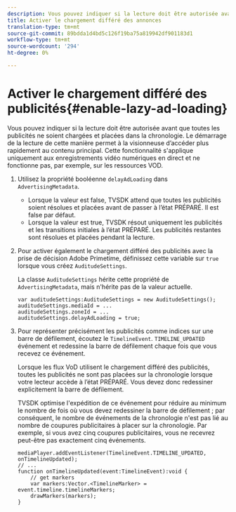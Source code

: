 ```yaml
---
description: Vous pouvez indiquer si la lecture doit être autorisée avant que toutes les publicités ne soient chargées et placées dans la chronologie. Le démarrage de la lecture de cette manière permet à la visionneuse d’accéder plus rapidement au contenu principal. Cette fonctionnalité s'applique uniquement aux enregistrements vidéo numériques en direct et ne fonctionne pas, par exemple, sur les ressources VOD.
title: Activer le chargement différé des annonces
translation-type: tm+mt
source-git-commit: 89bdda1d4bd5c126f19ba75a819942df901183d1
workflow-type: tm+mt
source-wordcount: '294'
ht-degree: 0%

---
```



# Activer le chargement différé des publicités{#enable-lazy-ad-loading}

Vous pouvez indiquer si la lecture doit être autorisée avant que toutes les publicités ne soient chargées et placées dans la chronologie. Le démarrage de la lecture de cette manière permet à la visionneuse d’accéder plus rapidement au contenu principal. Cette fonctionnalité s&#39;applique uniquement aux enregistrements vidéo numériques en direct et ne fonctionne pas, par exemple, sur les ressources VOD.

1. Utilisez la propriété booléenne `delayAdLoading` dans `AdvertisingMetadata`.

   * Lorsque la valeur est false, TVSDK attend que toutes les publicités soient résolues et placées avant de passer à l’état PRÉPARÉ. Il est false par défaut.
   * Lorsque la valeur est true, TVSDK résout uniquement les publicités et les transitions initiales à l’état PRÉPARÉ. Les publicités restantes sont résolues et placées pendant la lecture.

1. Pour activer également le chargement différé des publicités avec la prise de décision Adobe Primetime, définissez cette variable sur `true` lorsque vous créez `AuditudeSettings`.

   La classe `AuditudeSettings` hérite cette propriété de `AdvertisingMetadata`, mais n&#39;hérite pas de la valeur actuelle.

   ```
   var auditudeSettings:AuditudeSettings = new AuditudeSettings(); 
   auditudeSettings.mediaId = ... 
   auditudeSettings.zoneId = ... 
   auditudeSettings.delayAdLoading = true;
   ```

1. Pour représenter précisément les publicités comme indices sur une barre de défilement, écoutez le `TimelineEvent`. `TIMELINE_UPDATED` événement et redessine la barre de défilement chaque fois que vous recevez ce événement.

   Lorsque les flux VoD utilisent le chargement différé des publicités, toutes les publicités ne sont pas placées sur la chronologie lorsque votre lecteur accède à l’état PRÉPARÉ. Vous devez donc redessiner explicitement la barre de défilement.

   TVSDK optimise l&#39;expédition de ce événement pour réduire au minimum le nombre de fois où vous devez redessiner la barre de défilement ; par conséquent, le nombre de événements de la chronologie n&#39;est pas lié au nombre de coupures publicitaires à placer sur la chronologie. Par exemple, si vous avez cinq coupures publicitaires, vous ne recevrez peut-être pas exactement cinq événements.

   ```
   mediaPlayer.addEventListener(TimelineEvent.TIMELINE_UPDATED, onTimelineUpdated); 
   // ... 
   function onTimelineUpdated(event:TimelineEvent):void { 
       // get markers 
       var markers:Vector.<TimelineMarker> = event.timeline.timelineMarkers; 
       drawMarkers(markers); 
   } 
   ```

